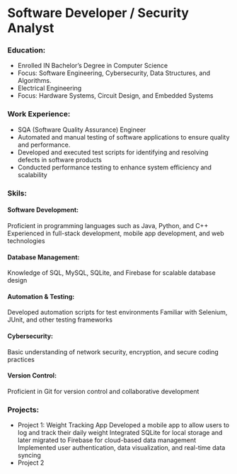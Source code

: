 # Software Developer / Security Analyst

### Education:
- Enrolled IN Bachelor’s Degree in Computer Science
- Focus: Software Engineering, Cybersecurity, Data Structures, and Algorithms.
- Electrical Engineering
- Focus: Hardware Systems, Circuit Design, and Embedded Systems

### Work Experience:
- SQA (Software Quality Assurance) Engineer
- Automated and manual testing of software applications to ensure quality and performance.
- Developed and executed test scripts for identifying and resolving defects in software products
- Conducted performance testing to enhance system efficiency and scalability
  
### Skils:
#### Software Development:
Proficient in programming languages such as Java, Python, and C++
Experienced in full-stack development, mobile app development, and web technologies
#### Database Management:
Knowledge of SQL, MySQL, SQLite, and Firebase for scalable database design
#### Automation & Testing:
Developed automation scripts for test environments
Familiar with Selenium, JUnit, and other testing frameworks
#### Cybersecurity:
Basic understanding of network security, encryption, and secure coding practices
#### Version Control:
Proficient in Git for version control and collaborative development

  
### Projects:
- Project 1: Weight Tracking App
Developed a mobile app to allow users to log and track their daily weight
Integrated SQLite for local storage and later migrated to Firebase for cloud-based data management
Implemented user authentication, data visualization, and real-time data syncing
- Project 2
  

